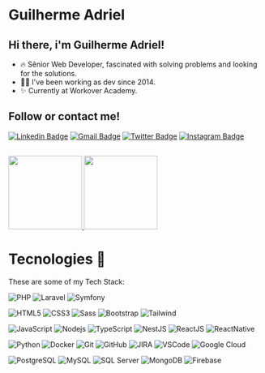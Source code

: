 # Guilherme Adriel

## Hi there, i'm Guilherme Adriel! 

- 🔥 Sênior Web Developer, fascinated with solving problems and looking for the solutions.
- 🏃‍♂️ I've been working as dev since 2014.
- ✨ Currently at Workover Academy.

## Follow or contact me! 
[![Linkedin Badge](https://img.shields.io/badge/-Guilherme%20Adriel-850600?style=flat-square&logo=Linkedin&logoColor=white&link=https://www.linkedin.com/in/guilherme-adriel/)](https://www.linkedin.com/in/guilherme-adriel/) 
[![Gmail Badge](https://img.shields.io/badge/-gui.adriel@gmail.com-850600?style=flat-square&logo=Gmail&logoColor=white&link=mailto:gui.adriel@gmail.com)](mailto:gui.adriel@gmail.com)
[![Twitter Badge](https://img.shields.io/badge/-@GuiAdriel-850600?style=flat-square&logo=twitter&logoColor=white)](https://twitter.com/guiadriel)
[![Instagram Badge](https://img.shields.io/badge/-guiadriel-850600?style=flat-square&logo=instagram&logoColor=white)](https://instagram.com/guiadriel)

<div style="margin-bottom: 30px; margin-top: 30px">
  <a href="https://github.com/guiadriel">
    <img height="145em" src="https://github-readme-stats.vercel.app/api?username=guiadriel&show_icons=true&theme=dark&include_all_commits=true&count_private=true&line_height=22&hide_title=true" />
    <img height="145em" src="https://github-readme-stats.vercel.app/api/top-langs/?username=guiadriel&layout=compact&langs_count=7&theme=dark" />
  </a>
</div>

# Tecnologies 🚀

These are some of my Tech Stack:

![PHP](https://img.shields.io/badge/-PHP-007ACC?style=flat-square&logo=php&logoColor=white)
![Laravel](https://img.shields.io/badge/-Laravel-FF2D20?style=flat-square&logo=laravel&logoColor=white)
![Symfony](https://img.shields.io/badge/-Symfony-000000?style=flat-square&logo=symfony&logoColor=white)

![HTML5](https://img.shields.io/badge/-HTML5-E34F26?style=flat-square&logo=html5&logoColor=white)
![CSS3](https://img.shields.io/badge/-CSS3-1572B6?style=flat-square&logo=css3)
![Sass](https://img.shields.io/badge/-Sass-CC6699?style=flat-square&logo=sass&logoColor=white)
![Bootstrap](https://img.shields.io/badge/-Bootstrap-563D7C?style=flat-square&logo=bootstrap)
![Tailwind](https://img.shields.io/badge/-TailwindCSS-38BDF8?style=flat-square&logo=tailwindcss&logoColor=white)

![JavaScript](https://img.shields.io/badge/-JavaScript-black?style=flat-square&logo=javascript)
![Nodejs](https://img.shields.io/badge/-Nodejs-339933?style=flat-square&logo=Node.js&logoColor=white)
![TypeScript](https://img.shields.io/badge/-TypeScript-007ACC?style=flat-square&logo=typescript)
![NestJS](https://img.shields.io/badge/-NestJS-E0234E?style=flat-square&logo=nestjs&logoColor=white)
![ReactJS](https://img.shields.io/badge/-ReactJS_NextJS-38BDF8?style=flat-square&logo=react&logoColor=white)
![ReactNative](https://img.shields.io/badge/-ReactNative-282C34?style=flat-square&logo=react&logoColor=white)

![Python](https://img.shields.io/badge/-Python-326C9C?style=flat-square&logo=python&logoColor=white)
![Docker](https://img.shields.io/badge/-Docker-2496ED?style=flat-square&logo=docker&logoColor=white)
![Git](https://img.shields.io/badge/-Git-black?style=flat-square&logo=git)
![GitHub](https://img.shields.io/badge/-GitHub-181717?style=flat-square&logo=github)
![JIRA](https://img.shields.io/badge/-JIRA-0052CC?style=flat-square&logo=jira)
![VSCode](https://img.shields.io/badge/-VSCode-007ACC?style=flat-square&logo=visual-studio-code&logoColor=white)
![Google Cloud](https://img.shields.io/badge/Google%20Cloud-4285F4?style=flat-square&logo=google-cloud&logoColor=white)


![PostgreSQL](https://img.shields.io/badge/-PostgreSQL-326C9C?style=flat-square&logo=postgresql&logoColor=white)
![MySQL](https://img.shields.io/badge/-MySQL-4479A1?style=flat-square&logo=mysql&logoColor=white)
![SQL Server](https://img.shields.io/badge/-SQL%20Server-CC2927?style=flat-square&logo=microsoft-sql-server&logoColor=white)
![MongoDB](https://img.shields.io/badge/-MongoDB-black?style=flat-square&logo=mongodb)
![Firebase](https://img.shields.io/badge/Firebase-FFCA28?style=flat-square&logo=firebase&logoColor=white)

